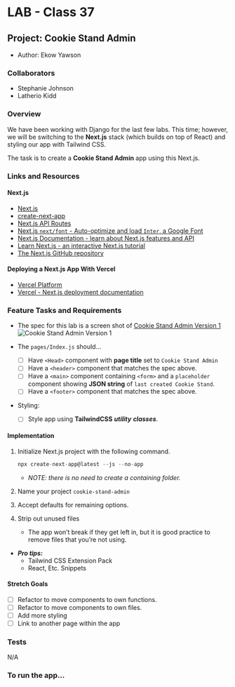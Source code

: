 # LAB - Class 37

## Project: Cookie Stand Admin

- Author: Ekow Yawson

### Collaborators

- Stephanie Johnson
- Latherio Kidd

### Overview

We have been working with Django for the last few labs. This time; however, we will be switching to the **Next.js** stack (which builds on top of React) and styling our app with Tailwind CSS.

The task is to create a **Cookie Stand Admin** app using this Next.js.

### Links and Resources

#### Next.js

- [Next.js](https://nextjs.org/)
- [create-next-app](https://github.com/vercel/next.js/tree/canary/packages/create-next-app)
- [Next.js API Routes](https://nextjs.org/docs/api-routes/introduction)
- [Next.js `next/font` - Auto-optimize and load `Inter`, a Google Font](https://nextjs.org/docs/basic-features/font-optimization)
- [Next.js Documentation - learn about Next.js features and API](https://nextjs.org/docs)
- [Learn Next.js - an interactive Next.js tutorial](https://nextjs.org/learn)
- [The Next.js GitHub repository](https://github.com/vercel/next.js/)

#### Deploying a Next.js App With Vercel

- [Vercel Platform](https://vercel.com/new?utm_medium=default-template&filter=next.js&utm_source=create-next-app&utm_campaign=create-next-app-readme)
- [Vercel - Next.js deployment documentation](https://nextjs.org/docs/deployment)

### Feature Tasks and Requirements

- The spec for this lab is a screen shot of [Cookie Stand Admin Version 1](https://codefellows.github.io/seattle-code-python-401d24/class-37/lab/cookie-stand-admin-version-1.png)
![Cookie Stand Admin Version 1](https://codefellows.github.io/seattle-code-python-401d24/class-37/lab/cookie-stand-admin-version-1.png)

- The `pages/Index.js` should…
  - [ ] Have `<Head>` component with **page title** set to `Cookie Stand Admin`
  - [ ] Have a `<header>` component that matches the spec above.
  - [ ] Have a `<main>` component containing `<form>` and a `placeholder` component showing **JSON string** of `last created Cookie Stand`.
  - [ ] Have a `<footer>` component that matches the spec above.

- Styling:
  - [ ] Style app using **TailwindCSS** ***utility*** ***classes***.

#### Implementation

1. Initialize Next.js project with the following command.

    ```js
    npx create-next-app@latest --js --no-app
    ```

   - *NOTE: there is no need to create a containing folder.*

2. Name your project `cookie-stand-admin`
3. Accept defaults for remaining options.
4. Strip out unused files
   - The app won’t break if they get left in, but it is good practice to remove files that you’re not using.

- ***Pro tips:***
  - Tailwind CSS Extension Pack
  - React, Etc. Snippets

#### Stretch Goals

- [ ] Refactor to move components to own functions.
- [ ] Refactor to move components to own files.
- [ ] Add more styling
- [ ] Link to another page within the app

### Tests

N/A

### To run the app...
